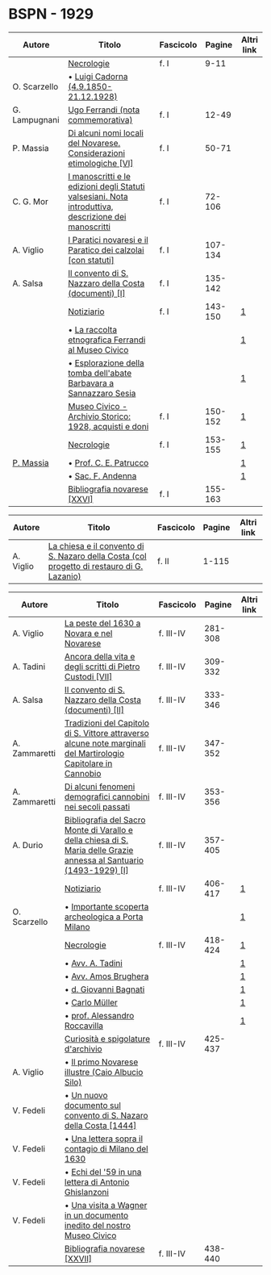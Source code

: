 # BSPN - 1929

| Autore                                                     | Titolo                                                                                                                                                    | Fascicolo | Pagine  | Altri link                                             |
|------------------------------------------------------------|-----------------------------------------------------------------------------------------------------------------------------------------------------------|-----------|---------|--------------------------------------------------------|
|                                                            | [Necrologie](https://en.calameo.com/read/00726073583e6042eafdb)                                                                                           | f. I      | 9-11    |                                                        |
| O. Scarzello                                               | • [Luigi Cadorna (4.9.1850-21.12.1928)](https://en.calameo.com/read/00726073583e6042eafdb)                                                                |           |         |                                                        |
| G. Lampugnani                                              | [Ugo Ferrandi (nota commemorativa)](https://en.calameo.com/read/00726073583e6042eafdb)                                                                    | f. I      | 12-49   |                                                        |
| P. Massia                                                  | [Di alcuni nomi locali del Novarese. Considerazioni etimologiche [VI]](https://en.calameo.com/read/00726073583e6042eafdb)                                 | f. I      | 50-71   |                                                        |
| C. G. Mor                                                  | [I manoscritti e le edizioni degli Statuti valsesiani. Nota introduttiva, descrizione dei manoscritti](https://en.calameo.com/read/00726073583e6042eafdb) | f. I      | 72-106  |                                                        |
| A. Viglio                                                  | [I Paratici novaresi e il Paratico dei calzolai [con statuti]](https://en.calameo.com/read/00726073583e6042eafdb)                                         | f. I      | 107-134 |                                                        |
| A. Salsa                                                   | [Il convento di S. Nazzaro della Costa (documenti) [I]](https://en.calameo.com/read/00726073583e6042eafdb)                                                | f. I      | 135-142 |                                                        |
|                                                            | [Notiziario](http://www.ssno.it/BSPNo/bspn_not29.html#291a)                                                                                               | f. I      | 143-150 | [1](https://en.calameo.com/read/00726073583e6042eafdb) |
|                                                            | • [La raccolta etnografica Ferrandi al Museo Civico](http://www.ssno.it/BSPNo/bspn_not29.html#ferr)                                                       |           |         | [1](https://en.calameo.com/read/00726073583e6042eafdb) |
|                                                            | • [Esplorazione della tomba dell'abate Barbavara a Sannazzaro Sesia](http://www.ssno.it/BSPNo/bspn_not29.html#barb)                                       |           |         | [1](https://en.calameo.com/read/00726073583e6042eafdb) |
|                                                            | [Museo Civico - Archivio Storico: 1928, acquisti e doni](http://www.ssno.it/BSPNo/bspn_not29.html#291b)                                                   | f. I      | 150-152 | [1](https://en.calameo.com/read/00726073583e6042eafdb) |
|                                                            | [Necrologie](http://www.ssno.it/BSPNo/bspn_not29.html#291c)                                                                                               | f. I      | 153-155 | [1](https://en.calameo.com/read/00726073583e6042eafdb) |
| [P. Massia](http://www.ssno.it/BSPNo/bspn_not29.html#patr) | • [Prof. C. E. Patrucco](http://www.ssno.it/BSPNo/bspn_not29.html#patr)                                                                                   |           |         | [1](https://en.calameo.com/read/00726073583e6042eafdb) |
|                                                            | • [Sac. F. Andenna](http://www.ssno.it/BSPNo/bspn_not29.html#ande)                                                                                        |           |         | [1](https://en.calameo.com/read/00726073583e6042eafdb) |
|                                                            | [Bibliografia novarese [XXVI]](https://en.calameo.com/read/00726073583e6042eafdb)                                                                         | f. I      | 155-163 |                                                        |

| Autore    | Titolo                                                                                                                                         | Fascicolo | Pagine | Altri link |
|-----------|------------------------------------------------------------------------------------------------------------------------------------------------|-----------|--------|------------|
| A. Viglio | [La chiesa e il convento di S. Nazaro della Costa (col progetto di restauro di G. Lazanio)](https://en.calameo.com/read/007260735ba34d6706c07) | f. II     | 1-115  |            |

| Autore        | Titolo                                                                                                                                                                    | Fascicolo | Pagine  | Altri link                                             |
|---------------|---------------------------------------------------------------------------------------------------------------------------------------------------------------------------|-----------|---------|--------------------------------------------------------|
| A. Viglio     | [La peste del 1630 a Novara e nel Novarese](https://en.calameo.com/read/0072607354d03b8f9efe2)                                                                            | f. III-IV | 281-308 |                                                        |
| A. Tadini     | [Ancora della vita e degli scritti di Pietro Custodi [VII]](https://en.calameo.com/read/0072607354d03b8f9efe2)                                                            | f. III-IV | 309-332 |                                                        |
| A. Salsa      | [Il convento di S. Nazzaro della Costa (documenti) [II]](https://en.calameo.com/read/0072607354d03b8f9efe2)                                                               | f. III-IV | 333-346 |                                                        |
| A. Zammaretti | [Tradizioni del Capitolo di S. Vittore attraverso alcune note marginali del Martirologio Capitolare in Cannobio](https://en.calameo.com/read/0072607354d03b8f9efe2)       | f. III-IV | 347-352 |                                                        |
| A. Zammaretti | [Di alcuni fenomeni demografici cannobini nei secoli passati](https://en.calameo.com/read/0072607354d03b8f9efe2)                                                          | f. III-IV | 353-356 |                                                        |
| A. Durio      | [Bibliografia del Sacro Monte di Varallo e della chiesa di S. Maria delle Grazie annessa al Santuario (1493-1929) [I]](https://en.calameo.com/read/0072607354d03b8f9efe2) | f. III-IV | 357-405 |                                                        |
|               | [Notiziario](http://www.ssno.it/BSPNo/bspn_not29.html#293a)                                                                                                               | f. III-IV | 406-417 | [1](https://en.calameo.com/read/0072607354d03b8f9efe2) |
| O. Scarzello  | • [Importante scoperta archeologica a Porta Milano](http://www.ssno.it/BSPNo/bspn_not29.html#pmil)                                                                        |           |         | [1](https://en.calameo.com/read/0072607354d03b8f9efe2) |
|               | [Necrologie](http://www.ssno.it/BSPNo/bspn_not29.html#293b)                                                                                                               | f. III-IV | 418-424 | [1](https://en.calameo.com/read/0072607354d03b8f9efe2) |
|               | • [Avv. A. Tadini](http://www.ssno.it/BSPNo/bspn_not29.html#tadi)                                                                                                         |           |         | [1](https://en.calameo.com/read/0072607354d03b8f9efe2) |
|               | • [Avv. Amos Brughera](http://www.ssno.it/BSPNo/bspn_not29.html#brug)                                                                                                     |           |         | [1](https://en.calameo.com/read/0072607354d03b8f9efe2) |
|               | • [d. Giovanni Bagnati](http://www.ssno.it/BSPNo/bspn_not29.html#bagn)                                                                                                    |           |         | [1](https://en.calameo.com/read/0072607354d03b8f9efe2) |
|               | • [Carlo Müller](http://www.ssno.it/BSPNo/bspn_not29.html#mull)                                                                                                           |           |         | [1](https://en.calameo.com/read/0072607354d03b8f9efe2) |
|               | • [prof. Alessandro Roccavilla](http://www.ssno.it/BSPNo/bspn_not29.html#rocc)                                                                                            |           |         | [1](https://en.calameo.com/read/0072607354d03b8f9efe2) |
|               | [Curiosità e spigolature d'archivio](https://en.calameo.com/read/0072607354d03b8f9efe2)                                                                                   | f. III-IV | 425-437 |                                                        |
| A. Viglio     | • [Il primo Novarese illustre (Caio Albucio Silo)](https://en.calameo.com/read/0072607354d03b8f9efe2)                                                                     |           |         |                                                        |
| V. Fedeli     | • [Un nuovo documento sul convento di S. Nazaro della Costa [1444]](https://en.calameo.com/read/0072607354d03b8f9efe2)                                                    |           |         |                                                        |
| V. Fedeli     | • [Una lettera sopra il contagio di Milano del 1630](https://en.calameo.com/read/0072607354d03b8f9efe2)                                                                   |           |         |                                                        |
| V. Fedeli     | • [Echi del '59 in una lettera di Antonio Ghislanzoni](https://en.calameo.com/read/0072607354d03b8f9efe2)                                                                 |           |         |                                                        |
| V. Fedeli     | • [Una visita a Wagner in un documento inedito del nostro Museo Civico](https://en.calameo.com/read/0072607354d03b8f9efe2)                                                |           |         |                                                        |
|               | [Bibliografia novarese [XXVII]](https://en.calameo.com/read/0072607354d03b8f9efe2)                                                                                        | f. III-IV | 438-440 |                                                        |
